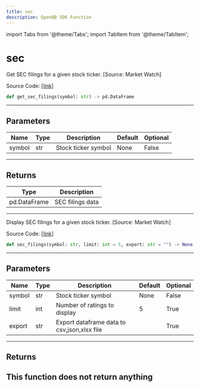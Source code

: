 ```yaml
---
title: sec
description: OpenBB SDK Function
---
```


import Tabs from '@theme/Tabs';
import TabItem from '@theme/TabItem';

# sec

<Tabs>
<TabItem value="model" label="Model" default>

Get SEC filings for a given stock ticker. [Source: Market Watch]

Source Code: [[link](https://github.com/OpenBB-finance/OpenBBTerminal/tree/main/openbb_terminal/stocks/due_diligence/marketwatch_model.py#L20)]
```python
def get_sec_filings(symbol: str) -> pd.DataFrame
```
---
## Parameters
| Name | Type | Description | Default | Optional |
| ---- | ---- | ----------- | ------- | -------- |
| symbol | str | Stock ticker symbol | None | False |

---
## Returns
| Type | Description |
| ---- | ----------- |
| pd.DataFrame | SEC filings data |
---


</TabItem>
<TabItem value="view" label="View">

Display SEC filings for a given stock ticker. [Source: Market Watch]

Source Code: [[link](https://github.com/OpenBB-finance/OpenBBTerminal/tree/main/openbb_terminal/stocks/due_diligence/marketwatch_view.py#L15)]
```python
def sec_filings(symbol: str, limit: int = 5, export: str = "") -> None
```
---
## Parameters
| Name | Type | Description | Default | Optional |
| ---- | ---- | ----------- | ------- | -------- |
| symbol | str | Stock ticker symbol | None | False |
| limit | int | Number of ratings to display | 5 | True |
| export | str | Export dataframe data to csv,json,xlsx file |  | True |

---
## Returns
This function does not return anything
---


</TabItem>
</Tabs>